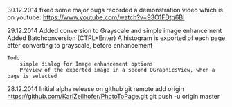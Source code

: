 30.12.2014
    fixed some major bugs
    recorded a demonstration video which is on youtube:
        https://www.youtube.com/watch?v=93O1FDtg6BI

29.12.2014
    Added conversion to Grayscale and simple image enhancement
    Added Batchconversion (CTRL+Enter)
    A histogram is exported of each page after converting to grayscale, before enhancement

    Todo:
        simple dialog for Image enhancement options
        Preview of the exported image in a second QGraphicsView, when a page is selected

28.12.2014
    Initial alpha release on github
        git remote add origin https://github.com/KarlZeilhofer/PhotoToPage.git
        git push -u origin master
